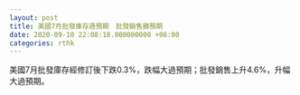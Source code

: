 ```yaml
---
layout: post
title: 美國7月批發庫存遜預期　批發銷售勝預期
date: 2020-09-10 22:08:18.000000000 +08:00
categories: rthk
---
```


美國7月批發庫存經修訂後下跌0.3%，跌幅大過預期；批發銷售上升4.6%，升幅大過預期。
